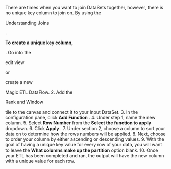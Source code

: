 

There are times when you want to join DataSets together, however, there is no unique key column to join on. By using the

Understanding Joins

.


**To create a unique key column,**

. Go into the

edit view

or

create a new

Magic ETL DataFlow.
2. Add the

Rank and Window

tile to the canvas and connect it to your Input DataSet.
3. In the configuration pane, click
 **Add Function**
 .
4. Under step 1, name the new column.
5. Select
 **Row Number**
 from the
 **Select the function to apply**
 dropdown.
6. Click
 **Apply**
 .
7. Under section 2, choose a column to sort your data on to determine how the rows numbers will be applied.
8. Next, choose to order your column by either ascending or descending values.
9. With the goal of having a unique key value for every row of your data, you will want to leave the
 **What columns make up the partition**
 option blank.
10. Once your ETL has been completed and ran, the output will have the new column with a unique value for each row.

